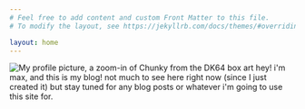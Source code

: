 ```yaml
---
# Feel free to add content and custom Front Matter to this file.
# To modify the layout, see https://jekyllrb.com/docs/themes/#overriding-theme-defaults

layout: home
---
```

![My profile picture, a zoom-in of Chunky from the DK64 box art](/images/The.png "My profile picture")
hey! i'm max, and this is my blog! not much to see here right now (since I just created it) but stay tuned for any blog posts or whatever i'm going to use this site for.